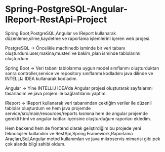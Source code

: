 # Spring-PostgreSQL-Angular-IReport-RestApi-Project
Spring Boot,PostgreSQL,Angular ve IReport kullanarak düzenleme,silme,kaydetme ve raporlama işlemlerini içeren web projesi.

PostgreSQL -> Öncelikle machinedb isminde bir veri tabanı oluşturdum.user,makina,musteri ve bakim_plan isminde tablolarımı oluşturdum.

Spring Boot -> Veri tabanı tablolarıma uygun model sınıflarımı oluşturduktan sonra controller,service ve repository sınıflarımı kodladımı java dilinde ve INTELLIJ IDEA kullanarak kodladım.

Angular -> Yine INTELLIJ IDEA'da Angular projesi oluşturarak sayfalarımı tasarladım ve java projem ile bağlantılarını yaptım.

IReport -> IReport kullanarak veri tabanımdan çektiğim veriler ile düzenli tablolar oluşturdum ve hem java projemde service/src/main/resources/reports kısmına hem de angular projemde gerekli html ve angular kodları içerisine oluşturduğum raporları ekledim.

Hem backend hem de frontend olarak geliştirdiğim bu projede yeni teknolojiler kullandım ve  RestApi,Spring Framework,Raporlama Araçları,Sql,Angular metod kullanımları ve java mikroservis mimarisi gibi pek çok alanda
bilgi sahibi oldum.
